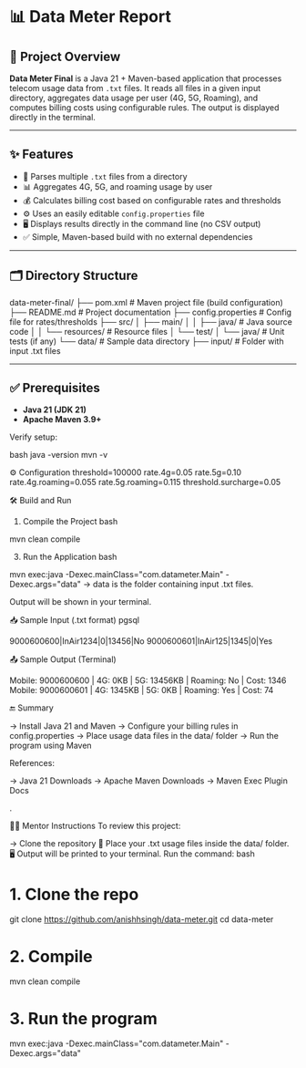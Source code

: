 # 📊 Data Meter Report

## 📘 Project Overview

**Data Meter Final** is a Java 21 + Maven-based application that processes telecom usage data from `.txt` files. It reads all files in a given input directory, aggregates data usage per user (4G, 5G, Roaming), and computes billing costs using configurable rules. The output is displayed directly in the terminal.

---

## ✨ Features

- 📂 Parses multiple `.txt` files from a directory
- 📊 Aggregates 4G, 5G, and roaming usage by user
- 💰 Calculates billing cost based on configurable rates and thresholds
- ⚙️ Uses an easily editable `config.properties` file
- 🖥️ Displays results directly in the command line (no CSV output)
- ✅ Simple, Maven-based build with no external dependencies

---

## 🗂️ Directory Structure

data-meter-final/
├── pom.xml # Maven project file (build configuration)
├── README.md # Project documentation
├── config.properties # Config file for rates/thresholds
├── src/
│ ├── main/
│ │ ├── java/ # Java source code
│ │ └── resources/ # Resource files
│ └── test/
│ └── java/ # Unit tests (if any)
└── data/ # Sample data directory
├── input/ # Folder with input .txt files

---

## ✅ Prerequisites

- **Java 21 (JDK 21)**
- **Apache Maven 3.9+**

Verify setup:

bash
java -version
mvn -v

⚙️ Configuration
threshold=100000
rate.4g=0.05
rate.5g=0.10
rate.4g.roaming=0.055
rate.5g.roaming=0.115
threshold.surcharge=0.05


🛠️ Build and Run
1. Compile the Project
bash

mvn clean compile

3. Run the Application
bash

mvn exec:java -Dexec.mainClass="com.datameter.Main" -Dexec.args="data"
-> data is the folder containing input .txt files.

Output will be shown in your terminal.

📥 Sample Input (.txt format)
pgsql

9000600600|InAir1234|0|13456|No
9000600601|InAir125|1345|0|Yes

📤 Sample Output (Terminal)

Mobile: 9000600600 | 4G: 0KB | 5G: 13456KB | Roaming: No | Cost: 1346
Mobile: 9000600601 | 4G: 1345KB | 5G: 0KB | Roaming: Yes | Cost: 74

🔚 Summary

-> Install Java 21 and Maven
-> Configure your billing rules in config.properties
-> Place usage data files in the data/ folder
-> Run the program using Maven

References:

-> Java 21 Downloads
-> Apache Maven Downloads
-> Maven Exec Plugin Docs

.

👨‍🏫 Mentor Instructions
To review this project:

->  Clone the repository
📂 Place your .txt usage files inside the data/ folder.
🖥️ Output will be printed to your terminal.
Run the command:
bash

# 1. Clone the repo
git clone https://github.com/anishhsingh/data-meter.git
cd data-meter

# 2. Compile
mvn clean compile

# 3. Run the program
mvn exec:java -Dexec.mainClass="com.datameter.Main" -Dexec.args="data"

